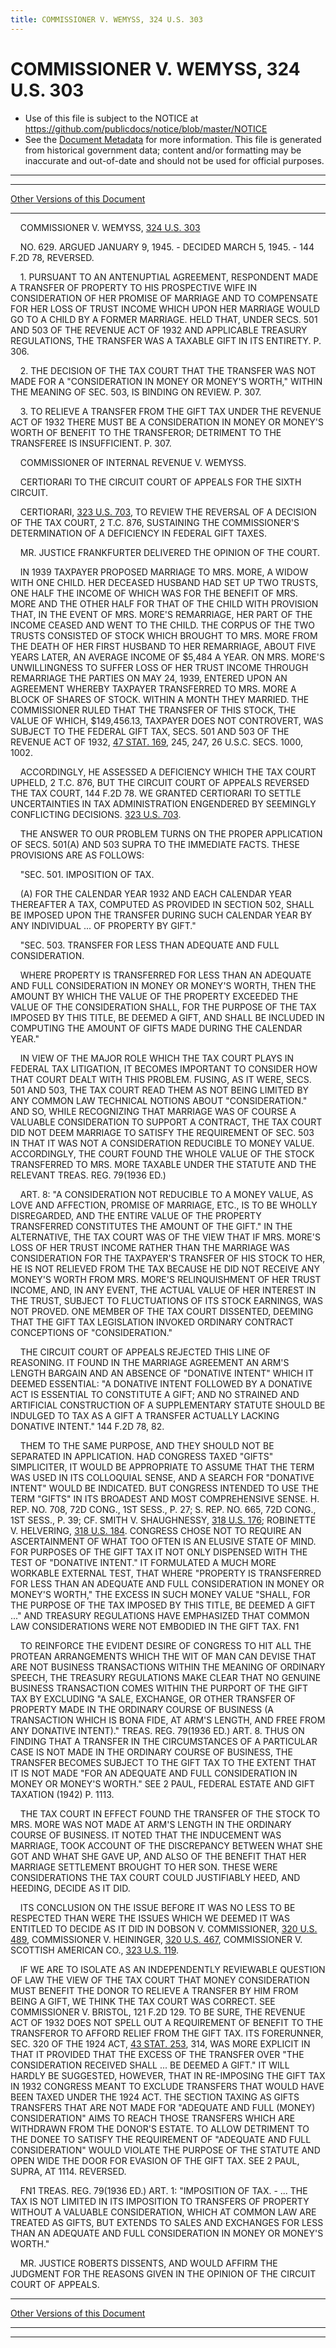 ```yaml
---
title: COMMISSIONER V. WEMYSS, 324 U.S. 303
---
```


# COMMISSIONER V. WEMYSS, 324 U.S. 303

* Use of this file is subject to the NOTICE at https://github.com/publicdocs/notice/blob/master/NOTICE
* See the [Document Metadata](../../../index.md) for more information.
  This file is generated from historical government data; content and/or formatting may be inaccurate and out-of-date and should not be used for official purposes.

----------
----------

[Other Versions of this Document](https://publicdocs.github.io/go/links?ns=uslm-x&ref=%2Fus%2Fcourts%2Fscotus%2FusReporter%2F324%2F303)

----------

    COMMISSIONER V. WEMYSS, [324 U.S. 303][/us/courts/scotus/usReporter/324/303]

    NO. 629.  ARGUED JANUARY 9, 1945.  - DECIDED MARCH 5, 1945.  - 144 F.2D 78, REVERSED.

    1.  PURSUANT TO AN ANTENUPTIAL AGREEMENT, RESPONDENT MADE A TRANSFER OF PROPERTY TO HIS PROSPECTIVE WIFE IN CONSIDERATION OF HER PROMISE OF MARRIAGE AND TO COMPENSATE FOR HER LOSS OF TRUST INCOME WHICH UPON HER MARRIAGE WOULD GO TO A CHILD BY A FORMER MARRIAGE.  HELD THAT, UNDER SECS. 501 AND 503 OF THE REVENUE ACT OF 1932 AND APPLICABLE TREASURY REGULATIONS, THE TRANSFER WAS A TAXABLE GIFT IN ITS ENTIRETY.  P. 306.

    2.  THE DECISION OF THE TAX COURT THAT THE TRANSFER WAS NOT MADE FOR A "CONSIDERATION IN MONEY OR MONEY'S WORTH," WITHIN THE MEANING OF SEC. 503, IS BINDING ON REVIEW.  P. 307.

    3.  TO RELIEVE A TRANSFER FROM THE GIFT TAX UNDER THE REVENUE ACT OF 1932 THERE MUST BE A CONSIDERATION IN MONEY OR MONEY'S WORTH OF BENEFIT TO THE TRANSFEROR; DETRIMENT TO THE TRANSFEREE IS INSUFFICIENT.  P. 307.

    COMMISSIONER OF INTERNAL REVENUE V. WEMYSS.

    CERTIORARI TO THE CIRCUIT COURT OF APPEALS FOR THE SIXTH CIRCUIT.

    CERTIORARI, [323 U.S. 703][/us/courts/scotus/usReporter/323/703], TO REVIEW THE REVERSAL OF A DECISION OF THE TAX COURT, 2 T.C. 876, SUSTAINING THE COMMISSIONER'S DETERMINATION OF A DEFICIENCY IN FEDERAL GIFT TAXES.

    MR. JUSTICE FRANKFURTER DELIVERED THE OPINION OF THE COURT.

    IN 1939 TAXPAYER PROPOSED MARRIAGE TO MRS. MORE, A WIDOW WITH ONE CHILD.  HER DECEASED HUSBAND HAD SET UP TWO TRUSTS, ONE HALF THE INCOME OF WHICH WAS FOR THE BENEFIT OF MRS. MORE AND THE OTHER HALF FOR THAT OF THE CHILD WITH PROVISION THAT, IN THE EVENT OF MRS. MORE'S REMARRIAGE, HER PART OF THE INCOME CEASED AND WENT TO THE CHILD.  THE CORPUS OF THE TWO TRUSTS CONSISTED OF STOCK WHICH BROUGHT TO MRS. MORE FROM THE DEATH OF HER FIRST HUSBAND TO HER REMARRIAGE, ABOUT FIVE YEARS LATER, AN AVERAGE INCOME OF $5,484 A YEAR.  ON MRS. MORE'S UNWILLINGNESS TO SUFFER LOSS OF HER TRUST INCOME THROUGH REMARRIAGE THE PARTIES ON MAY 24, 1939, ENTERED UPON AN AGREEMENT WHEREBY TAXPAYER TRANSFERRED TO MRS. MORE A BLOCK OF SHARES OF STOCK.  WITHIN A MONTH THEY MARRIED.  THE COMMISSIONER RULED THAT THE TRANSFER OF THIS STOCK, THE VALUE OF WHICH, $149,456.13, TAXPAYER DOES NOT CONTROVERT, WAS SUBJECT TO THE FEDERAL GIFT TAX, SECS. 501 AND 503 OF THE REVENUE ACT OF 1932, [47 STAT. 169][/us/stat/47/169], 245, 247, 26 U.S.C. SECS. 1000, 1002.

    ACCORDINGLY, HE ASSESSED A DEFICIENCY WHICH THE TAX COURT UPHELD, 2 T.C. 876, BUT THE CIRCUIT COURT OF APPEALS REVERSED THE TAX COURT, 144 F.2D 78.  WE GRANTED CERTIORARI TO SETTLE UNCERTAINTIES IN TAX ADMINISTRATION ENGENDERED BY SEEMINGLY CONFLICTING DECISIONS.  [323 U.S. 703][/us/courts/scotus/usReporter/323/703].

    THE ANSWER TO OUR PROBLEM TURNS ON THE PROPER APPLICATION OF SECS. 501(A) AND 503 SUPRA TO THE IMMEDIATE FACTS.  THESE PROVISIONS ARE AS FOLLOWS:

    "SEC. 501.  IMPOSITION OF TAX.

    (A)  FOR THE CALENDAR YEAR 1932 AND EACH CALENDAR YEAR THEREAFTER A TAX, COMPUTED AS PROVIDED IN SECTION 502, SHALL BE IMPOSED UPON THE TRANSFER DURING SUCH CALENDAR YEAR BY ANY INDIVIDUAL  ... OF PROPERTY BY GIFT."

    "SEC. 503.  TRANSFER FOR LESS THAN ADEQUATE AND FULL CONSIDERATION.

    WHERE PROPERTY IS TRANSFERRED FOR LESS THAN AN ADEQUATE AND FULL CONSIDERATION IN MONEY OR MONEY'S WORTH, THEN THE AMOUNT BY WHICH THE VALUE OF THE PROPERTY EXCEEDED THE VALUE OF THE CONSIDERATION SHALL, FOR THE PURPOSE OF THE TAX IMPOSED BY THIS TITLE, BE DEEMED A GIFT, AND SHALL BE INCLUDED IN COMPUTING THE AMOUNT OF GIFTS MADE DURING THE CALENDAR YEAR."

    IN VIEW OF THE MAJOR ROLE WHICH THE TAX COURT PLAYS IN FEDERAL TAX LITIGATION, IT BECOMES IMPORTANT TO CONSIDER HOW THAT COURT DEALT WITH THIS PROBLEM.  FUSING, AS IT WERE, SECS. 501 AND 503, THE TAX COURT READ THEM AS NOT BEING LIMITED BY ANY COMMON LAW TECHNICAL NOTIONS ABOUT "CONSIDERATION."  AND SO, WHILE RECOGNIZING THAT MARRIAGE WAS OF COURSE A VALUABLE CONSIDERATION TO SUPPORT A CONTRACT, THE TAX COURT DID NOT DEEM MARRIAGE TO SATISFY THE REQUIREMENT OF SEC. 503 IN THAT IT WAS NOT A CONSIDERATION REDUCIBLE TO MONEY VALUE.  ACCORDINGLY, THE COURT FOUND THE WHOLE VALUE OF THE STOCK TRANSFERRED TO MRS. MORE TAXABLE UNDER THE STATUTE AND THE RELEVANT TREAS. REG. 79(1936 ED.)

    ART.  8:  "A CONSIDERATION NOT REDUCIBLE TO A MONEY VALUE, AS LOVE AND AFFECTION, PROMISE OF MARRIAGE, ETC., IS TO BE WHOLLY DISREGARDED, AND THE ENTIRE VALUE OF THE PROPERTY TRANSFERRED CONSTITUTES THE AMOUNT OF THE GIFT."  IN THE ALTERNATIVE, THE TAX COURT WAS OF THE VIEW THAT IF MRS. MORE'S LOSS OF HER TRUST INCOME RATHER THAN THE MARRIAGE WAS CONSIDERATION FOR THE TAXPAYER'S TRANSFER OF HIS STOCK TO HER, HE IS NOT RELIEVED FROM THE TAX BECAUSE HE DID NOT RECEIVE ANY MONEY'S WORTH FROM MRS. MORE'S RELINQUISHMENT OF HER TRUST INCOME, AND, IN ANY EVENT, THE ACTUAL VALUE OF HER INTEREST IN THE TRUST, SUBJECT TO FLUCTUATIONS OF ITS STOCK EARNINGS, WAS NOT PROVED.  ONE MEMBER OF THE TAX COURT DISSENTED, DEEMING THAT THE GIFT TAX LEGISLATION INVOKED ORDINARY CONTRACT CONCEPTIONS OF "CONSIDERATION."

    THE CIRCUIT COURT OF APPEALS REJECTED THIS LINE OF REASONING.  IT FOUND IN THE MARRIAGE AGREEMENT AN ARM'S LENGTH BARGAIN AND AN ABSENCE OF "DONATIVE INTENT" WHICH IT DEEMED ESSENTIAL: "A DONATIVE INTENT FOLLOWED BY A DONATIVE ACT IS ESSENTIAL TO CONSTITUTE A GIFT; AND NO STRAINED AND ARTIFICIAL CONSTRUCTION OF A SUPPLEMENTARY STATUTE SHOULD BE INDULGED TO TAX AS A GIFT A TRANSFER ACTUALLY LACKING DONATIVE INTENT."  144 F.2D 78, 82.

    THEM TO THE SAME PURPOSE, AND THEY SHOULD NOT BE SEPARATED IN APPLICATION.  HAD CONGRESS TAXED "GIFTS" SIMPLICITER, IT WOULD BE APPROPRIATE TO ASSUME THAT THE TERM WAS USED IN ITS COLLOQUIAL SENSE, AND A SEARCH FOR "DONATIVE INTENT" WOULD BE INDICATED.  BUT CONGRESS INTENDED TO USE THE TERM "GIFTS" IN ITS BROADEST AND MOST COMPREHENSIVE SENSE.  H. REP. NO. 708, 72D CONG., 1ST SESS., P. 27; S. REP. NO. 665, 72D CONG., 1ST SESS., P. 39; CF. SMITH V. SHAUGHNESSY, [318 U.S. 176][/us/courts/scotus/usReporter/318/176]; ROBINETTE V. HELVERING, [318 U.S. 184][/us/courts/scotus/usReporter/318/184].  CONGRESS CHOSE NOT TO REQUIRE AN ASCERTAINMENT OF WHAT TOO OFTEN IS AN ELUSIVE STATE OF MIND.  FOR PURPOSES OF THE GIFT TAX IT NOT ONLY DISPENSED WITH THE TEST OF "DONATIVE INTENT."  IT FORMULATED A MUCH MORE WORKABLE EXTERNAL TEST, THAT WHERE "PROPERTY IS TRANSFERRED FOR LESS THAN AN ADEQUATE AND FULL CONSIDERATION IN MONEY OR MONEY'S WORTH," THE EXCESS IN SUCH MONEY VALUE "SHALL, FOR THE PURPOSE OF THE TAX IMPOSED BY THIS TITLE, BE DEEMED A GIFT  ..."  AND TREASURY REGULATIONS HAVE EMPHASIZED THAT COMMON LAW CONSIDERATIONS WERE NOT EMBODIED IN THE GIFT TAX.  FN1

    TO REINFORCE THE EVIDENT DESIRE OF CONGRESS TO HIT ALL THE PROTEAN ARRANGEMENTS WHICH THE WIT OF MAN CAN DEVISE THAT ARE NOT BUSINESS TRANSACTIONS WITHIN THE MEANING OF ORDINARY SPEECH, THE TREASURY REGULATIONS MAKE CLEAR THAT NO GENUINE BUSINESS TRANSACTION COMES WITHIN THE PURPORT OF THE GIFT TAX BY EXCLUDING "A SALE, EXCHANGE, OR OTHER TRANSFER OF PROPERTY MADE IN THE ORDINARY COURSE OF BUSINESS (A TRANSACTION WHICH IS BONA FIDE, AT ARM'S LENGTH, AND FREE FROM ANY DONATIVE INTENT)."  TREAS. REG. 79(1936 ED.)  ART.  8.  THUS ON FINDING THAT A TRANSFER IN THE CIRCUMSTANCES OF A PARTICULAR CASE IS NOT MADE IN THE ORDINARY COURSE OF BUSINESS, THE TRANSFER BECOMES SUBJECT TO THE GIFT TAX TO THE EXTENT THAT IT IS NOT MADE "FOR AN ADEQUATE AND FULL CONSIDERATION IN MONEY OR MONEY'S WORTH."  SEE 2 PAUL, FEDERAL ESTATE AND GIFT TAXATION (1942) P. 1113.

    THE TAX COURT IN EFFECT FOUND THE TRANSFER OF THE STOCK TO MRS. MORE WAS NOT MADE AT ARM'S LENGTH IN THE ORDINARY COURSE OF BUSINESS.  IT NOTED THAT THE INDUCEMENT WAS MARRIAGE, TOOK ACCOUNT OF THE DISCREPANCY BETWEEN WHAT SHE GOT AND WHAT SHE GAVE UP, AND ALSO OF THE BENEFIT THAT HER MARRIAGE SETTLEMENT BROUGHT TO HER SON.  THESE WERE CONSIDERATIONS THE TAX COURT COULD JUSTIFIABLY HEED, AND HEEDING, DECIDE AS IT DID.

    ITS CONCLUSION ON THE ISSUE BEFORE IT WAS NO LESS TO BE RESPECTED THAN WERE THE ISSUES WHICH WE DEEMED IT WAS ENTITLED TO DECIDE AS IT DID IN DOBSON V. COMMISSIONER, [320 U.S. 489][/us/courts/scotus/usReporter/320/489], COMMISSIONER V. HEININGER, [320 U.S. 467][/us/courts/scotus/usReporter/320/467], COMMISSIONER V. SCOTTISH AMERICAN CO., [323 U.S. 119][/us/courts/scotus/usReporter/323/119].

    IF WE ARE TO ISOLATE AS AN INDEPENDENTLY REVIEWABLE QUESTION OF LAW THE VIEW OF THE TAX COURT THAT MONEY CONSIDERATION MUST BENEFIT THE DONOR TO RELIEVE A TRANSFER BY HIM FROM BEING A GIFT, WE THINK THE TAX COURT WAS CORRECT.  SEE COMMISSIONER V. BRISTOL, 121 F.2D 129.  TO BE SURE, THE REVENUE ACT OF 1932 DOES NOT SPELL OUT A REQUIREMENT OF BENEFIT TO THE TRANSFEROR TO AFFORD RELIEF FROM THE GIFT TAX.  ITS FORERUNNER, SEC. 320 OF THE 1924 ACT, [43 STAT. 253][/us/stat/43/253], 314, WAS MORE EXPLICIT IN THAT IT PROVIDED THAT THE EXCESS OF THE TRANSFER OVER "THE CONSIDERATION RECEIVED SHALL  ... BE DEEMED A GIFT."  IT WILL HARDLY BE SUGGESTED, HOWEVER, THAT IN RE-IMPOSING THE GIFT TAX IN 1932 CONGRESS MEANT TO EXCLUDE TRANSFERS THAT WOULD HAVE BEEN TAXED UNDER THE 1924 ACT.  THE SECTION TAXING AS GIFTS TRANSFERS THAT ARE NOT MADE FOR "ADEQUATE AND FULL (MONEY) CONSIDERATION" AIMS TO REACH THOSE TRANSFERS WHICH ARE WITHDRAWN FROM THE DONOR'S ESTATE.  TO ALLOW DETRIMENT TO THE DONEE TO SATISFY THE REQUIREMENT OF "ADEQUATE AND FULL CONSIDERATION" WOULD VIOLATE THE PURPOSE OF THE STATUTE AND OPEN WIDE THE DOOR FOR EVASION OF THE GIFT TAX.  SEE 2 PAUL, SUPRA, AT 1114.  REVERSED.

    FN1  TREAS. REG. 79(1936 ED.)  ART.  1:  "IMPOSITION OF TAX.  -  ... THE TAX IS NOT LIMITED IN ITS IMPOSITION TO TRANSFERS OF PROPERTY WITHOUT A VALUABLE CONSIDERATION, WHICH AT COMMON LAW ARE TREATED AS GIFTS, BUT EXTENDS TO SALES AND EXCHANGES FOR LESS THAN AN ADEQUATE AND FULL CONSIDERATION IN MONEY OR MONEY'S WORTH."

    MR. JUSTICE ROBERTS DISSENTS, AND WOULD AFFIRM THE JUDGMENT FOR THE REASONS GIVEN IN THE OPINION OF THE CIRCUIT COURT OF APPEALS.

----------

[Other Versions of this Document](https://publicdocs.github.io/go/links?ns=uslm-x&ref=%2Fus%2Fcourts%2Fscotus%2FusReporter%2F324%2F303)

----------
----------

[/us/courts/scotus/usReporter/324/303]: https://publicdocs.github.io/go/links?ns=uslm-x&ref=%2Fus%2Fcourts%2Fscotus%2FusReporter%2F324%2F303
[/us/courts/scotus/usReporter/323/703]: https://publicdocs.github.io/go/links?ns=uslm-x&ref=%2Fus%2Fcourts%2Fscotus%2FusReporter%2F323%2F703
[/us/stat/47/169]: https://publicdocs.github.io/go/links?ns=uslm&ref=%2Fus%2Fstat%2F47%2F169
[/us/courts/scotus/usReporter/323/703]: https://publicdocs.github.io/go/links?ns=uslm-x&ref=%2Fus%2Fcourts%2Fscotus%2FusReporter%2F323%2F703
[/us/courts/scotus/usReporter/318/176]: https://publicdocs.github.io/go/links?ns=uslm-x&ref=%2Fus%2Fcourts%2Fscotus%2FusReporter%2F318%2F176
[/us/courts/scotus/usReporter/318/184]: https://publicdocs.github.io/go/links?ns=uslm-x&ref=%2Fus%2Fcourts%2Fscotus%2FusReporter%2F318%2F184
[/us/courts/scotus/usReporter/320/489]: https://publicdocs.github.io/go/links?ns=uslm-x&ref=%2Fus%2Fcourts%2Fscotus%2FusReporter%2F320%2F489
[/us/courts/scotus/usReporter/320/467]: https://publicdocs.github.io/go/links?ns=uslm-x&ref=%2Fus%2Fcourts%2Fscotus%2FusReporter%2F320%2F467
[/us/courts/scotus/usReporter/323/119]: https://publicdocs.github.io/go/links?ns=uslm-x&ref=%2Fus%2Fcourts%2Fscotus%2FusReporter%2F323%2F119
[/us/stat/43/253]: https://publicdocs.github.io/go/links?ns=uslm&ref=%2Fus%2Fstat%2F43%2F253


